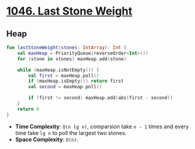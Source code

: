 # [1046. Last Stone Weight](https://leetcode.com/problems/last-stone-weight)

## Heap
```kotlin
fun lastStoneWeight(stones: IntArray): Int {
    val maxHeap = PriorityQueue(reverseOrder<Int>())
    for (stone in stones) maxHeap.add(stone)

    while (maxHeap.isNotEmpty()) {
        val first = maxHeap.poll()
        if (maxHeap.isEmpty()) return first
        val second = maxHeap.poll()

        if (first != second) maxHeap.add(abs(first - second))
    }
    return 0
}
```

* **Time Complexity**: `O(n lg n)`, comparsion take `n - 1` times and every time take `lg n` to poll the largest two stones.
* **Space Complexity**: `O(n)`.